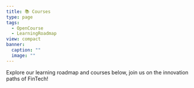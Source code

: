 ```yaml
---
title: 📚 Courses
type: page
tags:
  - OpenCourse
  - LearningRoadmap
view: compact
banner:
  caption: ""
  image: ""
---
```


Explore our learning roadmap and courses below, join us on the innovation paths of FinTech!
